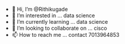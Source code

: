 - 👋 Hi, I’m @Rithikugade
- 👀 I’m interested in ... data science
- 🌱 I’m currently learning ... data science
- 💞️ I’m looking to collaborate on ... cisco
- 📫 How to reach me ... contact 7013964853

<!---
Rithikugade/Rithikugade is a ✨ special ✨ repository because its `README.md` (this file) appears on your GitHub profile.
You can click the Preview link to take a look at your changes.
--->

